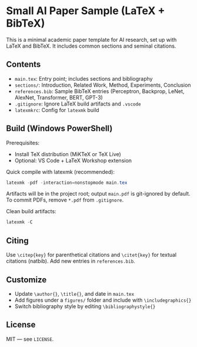 # Small AI Paper Sample (LaTeX + BibTeX)

This is a minimal academic paper template for AI research, set up with LaTeX and BibTeX. It includes common sections and seminal citations.

## Contents
- `main.tex`: Entry point; includes sections and bibliography
- `sections/`: Introduction, Related Work, Method, Experiments, Conclusion
- `references.bib`: Sample BibTeX entries (Perceptron, Backprop, LeNet, AlexNet, Transformer, BERT, GPT-3)
- `.gitignore`: Ignore LaTeX build artifacts and `.vscode`
- `latexmkrc`: Config for `latexmk` build

## Build (Windows PowerShell)
Prerequisites:
- Install TeX distribution (MiKTeX or TeX Live)
- Optional: VS Code + LaTeX Workshop extension

Quick compile with latexmk (recommended):
```powershell
latexmk -pdf -interaction=nonstopmode main.tex
```
Artifacts will be in the project root; output `main.pdf` is git-ignored by default. To commit PDFs, remove `*.pdf` from `.gitignore`.

Clean build artifacts:
```powershell
latexmk -C
```

## Citing
Use `\citep{key}` for parenthetical citations and `\citet{key}` for textual citations (natbib). Add new entries in `references.bib`.

## Customize
- Update `\author{}`, `\title{}`, and date in `main.tex`
- Add figures under a `figures/` folder and include with `\includegraphics{}`
- Switch bibliography style by editing `\bibliographystyle{}`

## License
MIT — see `LICENSE`.
